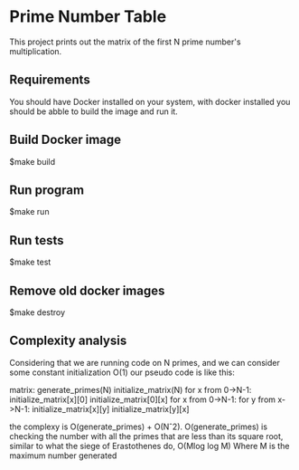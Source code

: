 # Prime Number Table
This project prints out the matrix of the first N prime number's multiplication. 

## Requirements
You should have Docker installed on your system, with docker installed you should be abble to build the image and run it. 

## Build Docker image
$make build

## Run program
$make run

## Run tests
$make test

## Remove old docker images
$make destroy

## Complexity analysis

Considering that we are running code on N primes, and we can consider some constant initialization O(1) our pseudo code is like this:


matrix:
    generate_primes(N)
    initialize_matrix(N)
    for x from 0->N-1:
        initialize_matrix[x][0]
        initialize_matrix[0][x]
    for x from 0->N-1:
        for y from x->N-1:
            initialize_matrix[x][y]
            initialize_matrix[y][x]


the complexy is O(generate_primes) + O(Nˆ2).  O(generate_primes) is checking the number with all the primes that are less than its square root, similar to what the siege of Erastothenes do, O(Mlog log M) Where M is the maximum number generated

